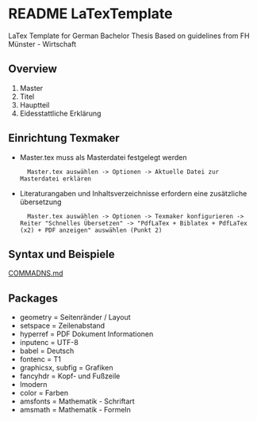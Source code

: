 # README LaTexTemplate

LaTex Template for German Bachelor Thesis
Based on guidelines from FH Münster - Wirtschaft

## Overview

1. Master
2. Titel
3. Hauptteil
4. Eidesstattliche Erklärung

## Einrichtung Texmaker

* Master.tex muss als Masterdatei festgelegt werden

        Master.tex auswählen -> Optionen -> Aktuelle Datei zur Masterdatei erklären

* Literaturangaben und Inhaltsverzeichnisse erfordern eine zusätzliche übersetzung
    
        Master.tex auswählen -> Optionen -> Texmaker konfigurieren -> Reiter "Schnelles Übersetzen" -> "PdfLaTex + Biblatex + PdfLaTex (x2) + PDF anzeigen" auswählen (Punkt 2)

## Syntax und Beispiele

[COMMADNS.md](examples/COMMANDS.md)

## Packages

* geometry = Seitenränder / Layout
* setspace = Zeilenabstand
* hyperref = PDF Dokument Informationen
* inputenc = UTF-8
* babel = Deutsch
* fontenc = T1
* graphicsx, subfig = Grafiken
* fancyhdr = Kopf- und Fußzeile
* lmodern
* color = Farben
* amsfonts = Mathematik - Schriftart
* amsmath = Mathematik - Formeln
